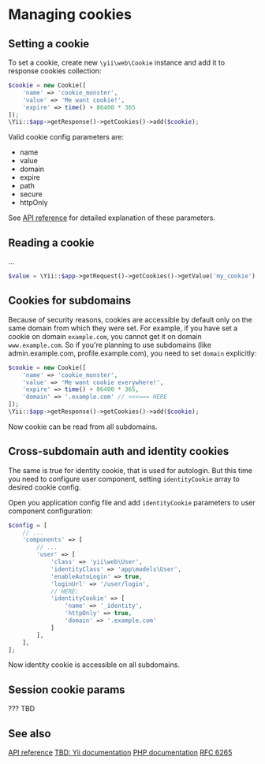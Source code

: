Managing cookies
================

Setting a cookie
----------------

To set a cookie, create new `\yii\web\Cookie` instance and add it to response cookies collection:

```php
$cookie = new Cookie([
	'name' => 'cookie_monster',
	'value' => 'Me want cookie!',
	'expire' => time() + 86400 * 365
]);
\Yii::$app->getResponse()->getCookies()->add($cookie);
```

Valid cookie config parameters are:

- name
- value
- domain
- expire
- path
- secure
- httpOnly

See [API reference](http://stuff.cebe.cc/yii2docs/yii-web-cookie.html) for detailed explanation of these parameters.


Reading a cookie
----------------

...

```php
$value = \Yii::$app->getRequest()->getCookies()->getValue('my_cookie');
```

Cookies for subdomains
----------------------

Because of security reasons, cookies are accessible by default only on the same domain from which they were set.
For example, if you have set a cookie on domain `example.com`, you cannot get it on domain `www.example.com`.
So if you're planning to use subdomains (like admin.example.com, profile.example.com), you need to set `domain` explicitly:

```php
$cookie = new Cookie([
	'name' => 'cookie_monster',
	'value' => 'Me want cookie everywhere!',
	'expire' => time() + 86400 * 365,
	'domain' => '.example.com' // <<<=== HERE
]);
\Yii::$app->getResponse()->getCookies()->add($cookie);
```

Now cookie can be read from all subdomains.

Cross-subdomain auth and identity cookies
-----------------------------------------

The same is true for identity cookie, that is used for autologin.
But this time you need to configure user component, setting `identityCookie` array to desired cookie config.

Open you application config file and add `identityCookie` parameters to user component configuration:

```php
$config = [
	// ...
    'components' => [
    	// ...
		'user' => [
		    'class' => 'yii\web\User',
		    'identityClass' => 'app\models\User',
		    'enableAutoLogin' => true,
		    'loginUrl' => '/user/login',
		    // HERE:
		    'identityCookie' => [
		    	'name' => '_identity',
		    	'httpOnly' => true,
		    	'domain' => '.example.com'
		    ]
		],
	],
];
```

Now identity cookie is accessible on all subdomains.

Session cookie params
---------------------

???
TBD

See also
--------

[API reference](http://stuff.cebe.cc/yii2docs/yii-web-cookie.html)
[TBD: Yii documentation](https://github.com/yiisoft/yii2/blob/master/docs/guide/security.md#securing-cookies)
[PHP documentation](http://php.net/manual/en/function.setcookie.php)
[RFC 6265](http://www.faqs.org/rfcs/rfc6265.html)

